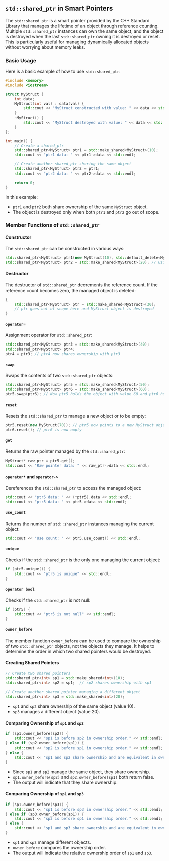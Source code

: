 ## `std::shared_ptr` in Smart Pointers

The `std::shared_ptr` is a smart pointer provided by the C++ Standard Library that manages the lifetime of an object through reference counting. Multiple `std::shared_ptr` instances can own the same object, and the object is destroyed when the last `std::shared_ptr` owning it is destroyed or reset. This is particularly useful for managing dynamically allocated objects without worrying about memory leaks.

### Basic Usage

Here is a basic example of how to use `std::shared_ptr`:

```cpp
#include <memory>
#include <iostream>

struct MyStruct {
    int data;
    MyStruct(int val) : data(val) {
        std::cout << "MyStruct constructed with value: " << data << std::endl;
    }
    ~MyStruct() {
        std::cout << "MyStruct destroyed with value: " << data << std::endl;
    }
};

int main() {
    // Create a shared_ptr
    std::shared_ptr<MyStruct> ptr1 = std::make_shared<MyStruct>(10);
    std::cout << "ptr1 data: " << ptr1->data << std::endl;

    // Create another shared_ptr sharing the same object
    std::shared_ptr<MyStruct> ptr2 = ptr1;
    std::cout << "ptr2 data: " << ptr2->data << std::endl;

    return 0;
}
```

In this example:

- `ptr1` and `ptr2` both share ownership of the same `MyStruct` object.
- The object is destroyed only when both `ptr1` and `ptr2` go out of scope.

### Member Functions of `std::shared_ptr`

#### Constructor

The `std::shared_ptr` can be constructed in various ways:

```cpp
std::shared_ptr<MyStruct> ptr1(new MyStruct(10), std::default_delete<MyStruct[]>()); // Using new
std::shared_ptr<MyStruct> ptr2 = std::make_shared<MyStruct>(20); // Using make_shared
```

#### Destructor

The destructor of `std::shared_ptr` decrements the reference count. If the reference count becomes zero, the managed object is deleted:

```cpp
{
    std::shared_ptr<MyStruct> ptr = std::make_shared<MyStruct>(30);
    // ptr goes out of scope here and MyStruct object is destroyed
}
```

#### `operator=`

Assignment operator for `std::shared_ptr`:

```cpp
std::shared_ptr<MyStruct> ptr3 = std::make_shared<MyStruct>(40);
std::shared_ptr<MyStruct> ptr4;
ptr4 = ptr3; // ptr4 now shares ownership with ptr3
```

#### `swap`

Swaps the contents of two `std::shared_ptr` objects:

```cpp
std::shared_ptr<MyStruct> ptr5 = std::make_shared<MyStruct>(50);
std::shared_ptr<MyStruct> ptr6 = std::make_shared<MyStruct>(60);
ptr5.swap(ptr6); // Now ptr5 holds the object with value 60 and ptr6 holds the object with value 50
```

#### `reset`

Resets the `std::shared_ptr` to manage a new object or to be empty:

```cpp
ptr5.reset(new MyStruct(70)); // ptr5 now points to a new MyStruct object with value 70
ptr6.reset(); // ptr6 is now empty
```

#### `get`

Returns the raw pointer managed by the `std::shared_ptr`:

```cpp
MyStruct* raw_ptr = ptr5.get();
std::cout << "Raw pointer data: " << raw_ptr->data << std::endl;
```

#### `operator*` and `operator->`

Dereferences the `std::shared_ptr` to access the managed object:

```cpp
std::cout << "ptr5 data: " << (*ptr5).data << std::endl;
std::cout << "ptr5 data: " << ptr5->data << std::endl;
```

#### `use_count`

Returns the number of `std::shared_ptr` instances managing the current object:

```cpp
std::cout << "Use count: " << ptr5.use_count() << std::endl;
```

#### `unique`

Checks if the `std::shared_ptr` is the only one managing the current object:

```cpp
if (ptr5.unique()) {
    std::cout << "ptr5 is unique" << std::endl;
}
```

#### `operator bool`

Checks if the `std::shared_ptr` is not null:

```cpp
if (ptr5) {
    std::cout << "ptr5 is not null" << std::endl;
}
```

#### `owner_before`

The member function `owner_before` can be used to compare the ownership of two `std::shared_ptr` objects, not the objects they manage. It helps to determine the order in which two shared pointers would be destroyed.

#### Creating Shared Pointers

```cpp
// Create two shared pointers
std::shared_ptr<int> sp1 = std::make_shared<int>(10);
std::shared_ptr<int> sp2 = sp1;  // sp2 shares ownership with sp1

// Create another shared pointer managing a different object
std::shared_ptr<int> sp3 = std::make_shared<int>(20);
```

- `sp1` and `sp2` share ownership of the same object (value 10).
- `sp3` manages a different object (value 20).

#### Comparing Ownership of `sp1` and `sp2`

```cpp
if (sp1.owner_before(sp2)) {
    std::cout << "sp1 is before sp2 in ownership order." << std::endl;
} else if (sp2.owner_before(sp1)) {
    std::cout << "sp2 is before sp1 in ownership order." << std::endl;
} else {
    std::cout << "sp1 and sp2 share ownership and are equivalent in ownership order." << std::endl;
}
```

- Since `sp1` and `sp2` manage the same object, they share ownership.
- `sp1.owner_before(sp2)` and `sp2.owner_before(sp1)` both return false.
- The output will indicate that they share ownership.

#### Comparing Ownership of `sp1` and `sp3`

```cpp
if (sp1.owner_before(sp3)) {
    std::cout << "sp1 is before sp3 in ownership order." << std::endl;
} else if (sp3.owner_before(sp1)) {
    std::cout << "sp3 is before sp1 in ownership order." << std::endl;
} else {
    std::cout << "sp1 and sp3 share ownership and are equivalent in ownership order." << std::endl;
}
```

- `sp1` and `sp3` manage different objects.
- `owner_before` compares the ownership order.
- The output will indicate the relative ownership order of `sp1` and `sp3`.

